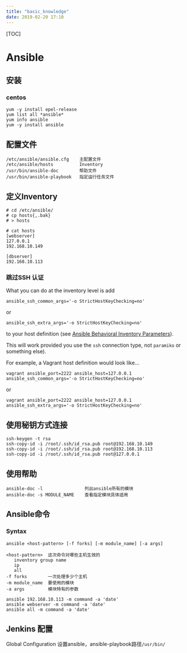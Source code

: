```yaml
---
title: "basic_knowledge"
date: 2019-02-20 17:10
---
```



[TOC]



# Ansible



## 安装

### centos

```
yum -y install epel-release
yum list all *ansible*
yum info ansible
yum -y install ansible
```



## 配置文件

```
/etc/ansible/ansible.cfg    主配置文件
/etc/ansible/hosts          Inventory
/usr/bin/ansible-doc        帮助文件
/usr/bin/ansible-playbook   指定运行任务文件
```





## 定义Inventory



```
# cd /etc/ansible/
# cp hosts{,.bak}
# > hosts

# cat hosts
[webserver]
127.0.0.1
192.168.10.149

[dbserver]
192.168.10.113
```



### 跳过SSH 认证

What you can do at the inventory level is add

```
ansible_ssh_common_args='-o StrictHostKeyChecking=no'
```

or

```
ansible_ssh_extra_args='-o StrictHostKeyChecking=no'
```

to your host definition (see [Ansible Behavioral Inventory Parameters](https://docs.ansible.com/ansible/intro_inventory.html#list-of-behavioral-inventory-parameters)).

This will work provided you use the `ssh` connection type, not `paramiko` or something else).

For example, a Vagrant host definition would look like…

```
vagrant ansible_port=2222 ansible_host=127.0.0.1 ansible_ssh_common_args='-o StrictHostKeyChecking=no'
```

or

```
vagrant ansible_port=2222 ansible_host=127.0.0.1 ansible_ssh_extra_args='-o StrictHostKeyChecking=no'
```



## 使用秘钥方式连接



```
ssh-keygen -t rsa 
ssh-copy-id -i /root/.ssh/id_rsa.pub root@192.168.10.149
ssh-copy-id -i /root/.ssh/id_rsa.pub root@192.168.10.113
ssh-copy-id -i /root/.ssh/id_rsa.pub root@127.0.0.1
```



## 使用帮助



```
ansible-doc -l                列出ansible所有的模块
ansible-doc -s MODULE_NAME    查看指定模块具体适用
```





## Ansible命令

### Syntax

```
ansible <host-pattern> [-f forks] [-m module_name] [-a args]

<host-pattern>  这次命令对哪些主机生效的
   inventory group name
   ip
   all
-f forks        一次处理多少个主机
-m module_name  要使用的模块
-a args         模块特有的参数
```

```
ansible 192.168.10.113 -m command -a 'date'
ansible webserver -m command -a 'date'
ansible all -m command -a 'date'
```







## Jenkins 配置

Global Configuration 设置ansible，ansible-playbook路径`/usr/bin/`


